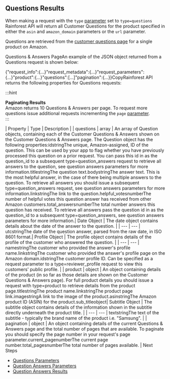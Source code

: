 Questions Results
-----------------

When making a request with the `type` [parameter](/docs/product-data-api/parameters/questions) set to `type=questions` Rainforest API will return all Customer Questions for the product specified in either the `asin` and `amazon_domain` parameters or the `url` parameter.

Questions are retrieved from the [customer questions page](https://www.amazon.com/product-questions/B073JYC4XM) for a single product on Amazon.

![]()Questions & Answers PageAn example of the JSON object returned from a Questions request is shown below:

{"request\_info":{...}"request\_metadata":{...}"request\_parameters":{...}"product":{...}"questions":[...]"pagination":{...}}CopyRainforest API returns the following properties for Questions requests:

  
:::hint



**Paginating Results**  
Amazon returns 10 Questions & Answers per page. To request more questions issue additional requests incrementing the `page` [parameter](/docs/product-data-api/parameters/questions).  
:::

| Property | Type | Description |
| questions | array | An array of Question objects, containing each of the Customer Questions & Answers shown on the Customer Questions & Answers page. The Question object has the following properties:idstringThe unique, Amazon-assigned, ID of the question. This can be used by your app to flag whether you have previously processed this question on a prior request. You can pass this id in as the question\_id to a subsequent type=question\_answers request to retrieve all answers to the question, see question answers parameters for more information.titlestringThe question text.bodystringThe answer text. This is the most helpful answer, in the case of there being multiple answers to the question. To retrieve all answers you should issue a subsequent type=question\_answers request, see question answers parameters for more information.linkstringThe link to the question.helpful\_votesnumberThe number of helpful votes this question answer has received from other Amazon customers.total\_answersnumberThe total number answers this question has received. To retrieve all answers pass the question id in as the question\_id to a subsequent type=question\_answers, see question answers parameters for more information.| Date Object | The date object contains details about the date of the answer to the question. |
| --- | --- |
utcstringThe date of the question answer, parsed from the raw date, in ISO 8601 format.| Profile Object | The profile object contains details of the profile of the customer who answered the question. |
| --- | --- |
namestringThe customer who provided the answer's profile name.linkstringThe customer who provided the answer's profile page on the Amazon domain.idstringThe customer profile ID. Can be specified as a request parameter to a type=reviewer\_profile request to view this customers' public profile. |
| product | object | An object containing details of the product (in so far as those details are shown on the Customer Questions & Answers page). For full product details you should issue a request with type=product to retrieve details from the product page.titlestringThe product name.linkstringThe product page link.imagestringA link to the image of the product.asinstringThe Amazon product ID (ASIN) for the product.sub\_titleobject| Subtitle Object | The subtitle object contains details of the information shown in the subtitle directly underneath the product title. |
| --- | --- |
textstringThe text of the subtitle - typically the brand name of the product i.e. "Samsung". |
| pagination | object | An object containing details of the current Questions & Answers page and the total number of pages that are available. To paginate you should specify the page number in your request's page parameter.current\_pagenumberThe current page number.total\_pagesnumberThe total number of pages available. |
Next Steps

* [Questions Parameters](/docs/product-data-api/parameters/questions)
* [Question Answers Parameters](/docs/product-data-api/parameters/question-answers)
* [Question Answers Results](/docs/product-data-api/results/question-answers)
